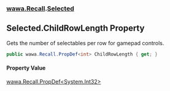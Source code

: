 ### [wawa.Recall](wawa.Recall.md 'wawa.Recall').[Selected](Selected.md 'wawa.Recall.Selected')

## Selected.ChildRowLength Property

Gets the number of selectables per row for gamepad controls.

```csharp
public wawa.Recall.PropDef<int> ChildRowLength { get; }
```

#### Property Value
[wawa.Recall.PropDef&lt;](PropDef{T}.md 'wawa.Recall.PropDef<T>')[System.Int32](https://docs.microsoft.com/en-us/dotnet/api/System.Int32 'System.Int32')[&gt;](PropDef{T}.md 'wawa.Recall.PropDef<T>')
